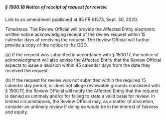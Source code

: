 ##### § 1500.18 Notice of receipt of request for review. #####

Link to an amendment published at 85 FR 61573, Sept. 30, 2020.

*Timeliness.* The Review Official will provide the Affected Entity electronic written notice acknowledging receipt of the review request within 15 calendar days of receiving the request. The Review Official will further provide a copy of the notice to the DDO.

(a) If the request was submitted in accordance with § 1500.17, the notice of acknowledgment will also advise the Affected Entity that the Review Official expects to issue a decision within 45 calendar days from the date they received the request.

(b) If the request for review was not submitted within the required 15 calendar day period, or does not allege reviewable grounds consistent with § 1500.17, the Review Official will notify the Affected Entity that the request is denied as untimely and/or for failing to state a valid basis for review. In limited circumstances, the Review Official may, as a matter of discretion, consider an untimely review if doing so would be in the interest of fairness and equity.